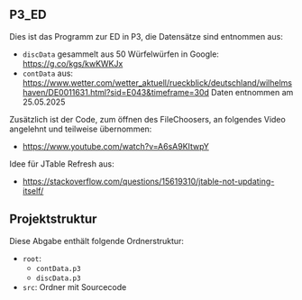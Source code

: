 ## P3_ED

Dies ist das Programm zur ED in P3, die Datensätze sind entnommen aus:
- `discData` gesammelt aus 50 Würfelwürfen in Google: https://g.co/kgs/kwKWKJx
- `contData` aus: https://www.wetter.com/wetter_aktuell/rueckblick/deutschland/wilhelmshaven/DE0011631.html?sid=E043&timeframe=30d Daten entnommen am 25.05.2025

Zusätzlich ist der Code, zum öffnen des FileChoosers, an folgendes Video angelehnt und teilweise übernommen:
- https://www.youtube.com/watch?v=A6sA9KItwpY

Idee für JTable Refresh aus:
- https://stackoverflow.com/questions/15619310/jtable-not-updating-itself/

## Projektstruktur

Diese Abgabe enthält folgende Ordnerstruktur:
- `root`:
  - `contData.p3`
  - `discData.p3`
- `src`: Ordner mit Sourcecode
